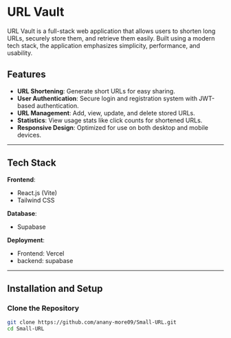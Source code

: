 # URL Vault

URL Vault is a full-stack web application that allows users to shorten long URLs, securely store them, and retrieve them easily. Built using a modern tech stack, the application emphasizes simplicity, performance, and usability.

## Features

- **URL Shortening**: Generate short URLs for easy sharing.
- **User Authentication**: Secure login and registration system with JWT-based authentication.
- **URL Management**: Add, view, update, and delete stored URLs.
- **Statistics**: View usage stats like click counts for shortened URLs.
- **Responsive Design**: Optimized for use on both desktop and mobile devices.

---

## Tech Stack

**Frontend**:  
- React.js (Vite)  
- Tailwind CSS   

**Database**:  
- Supabase

**Deployment**:  
- Frontend: Vercel
- backend: supabase 

---

## Installation and Setup

### Clone the Repository
```bash
git clone https://github.com/anany-more09/Small-URL.git
cd Small-URL
